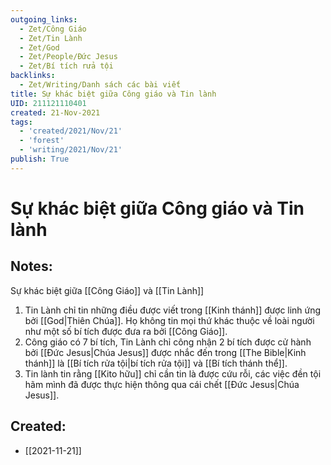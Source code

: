 ```yaml
---
outgoing_links:
  - Zet/Công Giáo
  - Zet/Tin Lành
  - Zet/God
  - Zet/People/Đức Jesus
  - Zet/Bí tích rửa tội
backlinks:
  - Zet/Writing/Danh sách các bài viết
title: Sự khác biệt giữa Công giáo và Tin lành
UID: 211121110401
created: 21-Nov-2021
tags:
  - 'created/2021/Nov/21'
  - 'forest'
  - 'writing/2021/Nov/21'
publish: True
---
```

# Sự khác biệt giữa Công giáo và Tin lành

## Notes:
Sự khác biệt giữa [[Công Giáo]] và [[Tin Lành]]

1. Tin Lành chỉ tin những điều được viết trong [[Kinh thánh]] được linh ứng bởi [[God|Thiên Chúa]]. Họ không tin mọi thứ khác thuộc về loài người như một số bí tích được đưa ra bởi [[Công Giáo]].
1. Công giáo có 7 bí tích, Tin Lành chỉ công nhận 2 bí tích được cử hành bởi [[Đức Jesus|Chúa Jesus]] được nhắc đến trong [[The Bible|Kinh thánh]] là [[Bí tích rửa tội|bí tích rửa tội]] và [[Bí tích thánh thể]].
2. Tin lành tin rằng [[Kito hữu]] chỉ cần tin là được cứu rỗi, các việc đền tội hãm mình đã được thực hiện thông qua cái chết [[Đức Jesus|Chúa Jesus]].

## Created:
- [[2021-11-21]]

